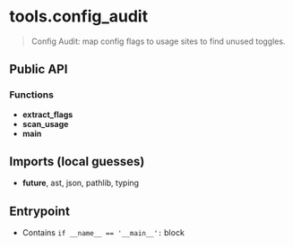 # tools.config_audit

> Config Audit: map config flags to usage sites to find unused toggles.

## Public API


### Functions
- **extract_flags**
- **scan_usage**
- **main**

## Imports (local guesses)
- __future__, ast, json, pathlib, typing

## Entrypoint
- Contains `if __name__ == '__main__':` block
